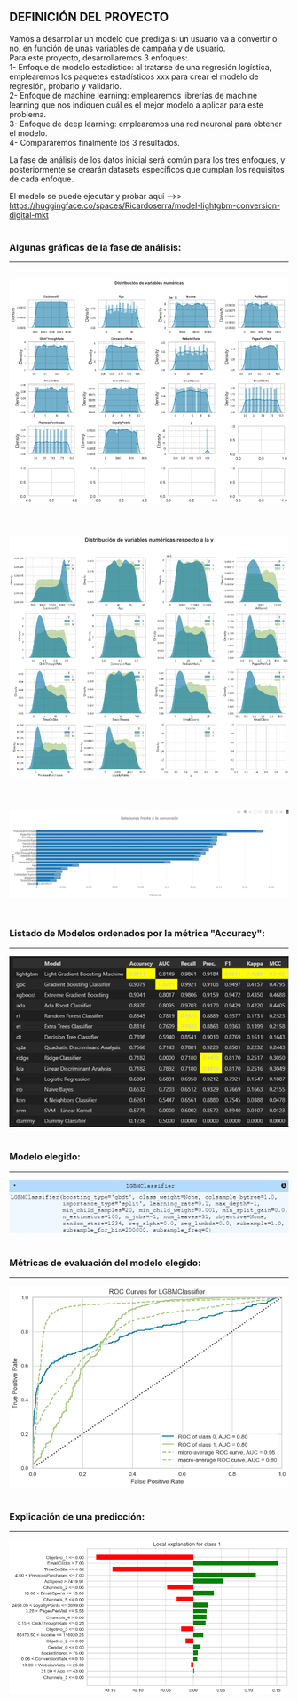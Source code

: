 ## DEFINICIÓN DEL PROYECTO<BR>
Vamos a desarrollar un modelo que prediga si un usuario va a convertir o no, en función de unas variables de campaña y de usuario. <br>
Para este proyecto, desarrollaremos 3 enfoques: <br>
1- Enfoque de modelo estadístico: al tratarse de una regresión logística, emplearemos los paquetes estadísticos xxx para crear el modelo de regresión, probarlo y validarlo. <br>
2- Enfoque de machine learning: emplearemos librerías de machine learning que nos indiquen cuál es el mejor modelo a aplicar para este problema. <br>
3- Enfoque de deep learning: emplearemos una red neuronal para obtener el modelo. <br>
4- Compararemos finalmente los 3 resultados. <br>

La fase de análisis de los datos inicial será común para los tres enfoques, y posteriormente se crearán datasets específicos que cumplan los requisitos de cada enfoque. <br>

El modelo se puede ejecutar y probar aquí -->> https://huggingface.co/spaces/Ricardoserra/model-lightgbm-conversion-digital-mkt <br><br>

### Algunas gráficas de la fase de análisis: ###
---
![ Distribución de variables numéricas](https://github.com/ricardoserra74/DataScience/blob/main/modelos_propension_compra/img/analisis1.png) <br><br>
---
![ Distribución de variables numéricas respecto a la y](https://github.com/ricardoserra74/DataScience/blob/main/modelos_propension_compra/img/analisis2.png) <br><br>
---
![ Relaciones de las variables con la variable y](https://github.com/ricardoserra74/DataScience/blob/main/modelos_propension_compra/img/analisis3.png) <br><br>
---

### Listado de Modelos ordenados por la métrica "Accuracy": ###
---
![ Distintos modelos](https://github.com/ricardoserra74/DataScience/blob/main/modelos_propension_compra/img/models1.png) <br><br>

### Modelo elegido: ###
---
![ Modelo LGBM Classifier](https://github.com/ricardoserra74/DataScience/blob/main/modelos_propension_compra/img/models2.png) <br><br>

### Métricas de evaluación del modelo elegido: ###
---
![ Curva ROC](https://github.com/ricardoserra74/DataScience/blob/main/modelos_propension_compra/img/models3.png) <br><br>

### Explicación de una predicción: ###
---
![ Explicación de una predicción](https://github.com/ricardoserra74/DataScience/blob/main/modelos_propension_compra/img/models4.png) <br>

